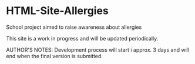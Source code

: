 # HTML-Site-Allergies
School project aimed to raise awareness about allergies

This site is a work in progress and will be updated periodically.

AUTHOR'S NOTES: Development process will start i  approx. 3 days and will end when the final version is submitted.
